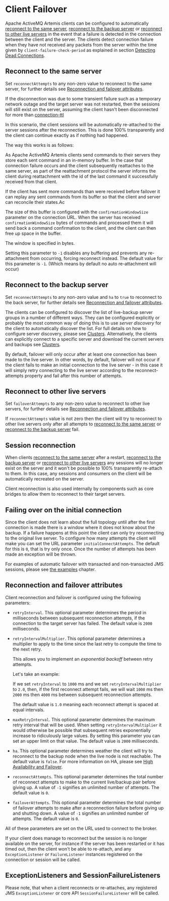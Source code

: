 # Client Failover

Apache ActiveMQ Artemis clients can be configured to automatically
[reconnect to the same server](#reconnect-to-the-same-server),
[reconnect to the backup server](#reconnect-to-the-backup-server) or
[reconnect to other live servers](#reconnect-to-other-live-servers) in the event
that a failure is detected in the connection between the client and the server.
The clients detect connection failure when they have not received any packets
from the server within the time given by `client-failure-check-period` as explained
in section [Detecting Dead Connections](connection-ttl.md).

## Reconnect to the same server
Set `reconnectAttempts` to any non-zero value to reconnect to the same server,
for further details see
[Reconnection and failover attributes](#client-failover-attributes).

If the disconnection was due to some transient failure such as a temporary
network outage and the target server was not restarted, then the sessions will
still exist on the server, assuming the client hasn't been disconnected for
more than [connection-ttl](connection-ttl.md)

In this scenario, the client sessions will be automatically re-attached to the
server sessions after the reconnection. This is done 100% transparently and the
client can continue exactly as if nothing had happened.

The way this works is as follows:

As Apache ActiveMQ Artemis clients send commands to their servers they store
each sent command in an in-memory buffer. In the case that connection failure
occurs and the client subsequently reattaches to the same server, as part of
the reattachment protocol the server informs the client during reattachment
with the id of the last command it successfully received from that client.

If the client has sent more commands than were received before failover it can
replay any sent commands from its buffer so that the client and server can
reconcile their states.Ac

The size of this buffer is configured with the `confirmationWindowSize`
parameter on the connection URL. When the server has received
`confirmationWindowSize` bytes of commands and processed them it will send back
a command confirmation to the client, and the client can then free up space in
the buffer.

The window is specified in bytes.

Setting this parameter to `-1` disables any buffering and prevents any
re-attachment from occurring, forcing reconnect instead. The default value for
this parameter is `-1`. (Which means by default no auto re-attachment will
occur)

## Reconnect to the backup server
Set `reconnectAttempts` to any non-zero value and `ha` to `true` to reconnect
to the back server, for further details see
[Reconnection and failover attributes](#client-failover-attributes).

The clients can be configured to discover the list of live-backup
server groups in a number of different ways. They can be configured
explicitly or probably the most common way of doing this is to use
*server discovery* for the client to automatically discover the list.
For full details on how to configure server discovery, please see [Clusters](clusters.md).
Alternatively, the clients can explicitly connect to a specific server
and download the current servers and backups see [Clusters](clusters.md).

By default, failover will only occur after at least one connection has
been made to the live server. In other words, by default, failover will
not occur if the client fails to make an initial connection to the live
server - in this case it will simply retry connecting to the live server
according to the reconnect-attempts property and fail after this number
of attempts.

## Reconnect to other live servers
Set `failoverAttempts` to any non-zero value to reconnect to other live servers,
for further details see
[Reconnection and failover attributes](#client-failover-attributes).

If `reconnectAttempts` value is not zero then the client will try to reconnect
to other live servers only after all attempts to
[reconnect to the same server](#reconnect-to-the-same-server) or
[reconnect to the backup server](#reconnect-to-the-backup-server) fail.

## Session reconnection

When clients [reconnect to the same server](#reconnect-to-the-same-server)
after a restart, [reconnect to the backup server](#reconnect-to-the-backup-server)
or [reconnect to other live servers](#reconnect-to-other-live-servers) any sessions
will no longer exist on the server and it won't be possible to 100% transparently
re-attach to them. In this case, any sessions and consumers on the client will be
automatically recreated on the server.

Client reconnection is also used internally by components such as core bridges
to allow them to reconnect to their target servers.

## Failing over on the initial connection

Since the client does not learn about the full topology until after the
first connection is made there is a window where it does not know about
the backup. If a failure happens at this point the client can only try
reconnecting to the original live server. To configure how many attempts
the client will make you can set the URL parameter `initialConnectAttempts`.
The default for this is `0`, that is try only once. Once the number of
attempts has been made an exception will be thrown.

For examples of automatic failover with transacted and non-transacted
JMS sessions, please see [the examples](examples.md) chapter.

## Reconnection and failover attributes

Client reconnection and failover is configured using the following parameters:

- `retryInterval`. This optional parameter determines the period in
  milliseconds between subsequent reconnection attempts, if the connection to
  the target server has failed. The default value is `2000` milliseconds.

- `retryIntervalMultiplier`. This optional parameter determines a multiplier
  to apply to the time since the last retry to compute the time to the next
  retry.

  This allows you to implement an *exponential backoff* between retry attempts.

  Let's take an example:

  If we set `retryInterval` to `1000` ms and we set `retryIntervalMultiplier`
  to `2.0`, then, if the first reconnect attempt fails, we will wait `1000` ms
  then `2000` ms then `4000` ms between subsequent reconnection attempts.

  The default value is `1.0` meaning each reconnect attempt is spaced at equal
  intervals.

- `maxRetryInterval`. This optional parameter determines the maximum retry
  interval that will be used. When setting `retryIntervalMultiplier` it would
  otherwise be possible that subsequent retries exponentially increase to
  ridiculously large values. By setting this parameter you can set an upper limit
  on that value. The default value is `2000` milliseconds.

- `ha`. This optional parameter determines weather the client will try to
  reconnect to the backup node when the live node is not reachable.
  The default value is `false`.
  For more information on HA, please see [High Availability and Failover](ha.md).

- `reconnectAttempts`. This optional parameter determines the total number of
  reconnect attempts to make to the current live/backup pair before giving up.
  A value of `-1` signifies an unlimited number of attempts.
  The default value is `0`.

- `failoverAttempts`. This optional parameter determines the total number of
  failover attempts to make after a reconnection failure before giving up and
  shutting down. A value of `-1` signifies an unlimited number of attempts.
  The default value is `0`.

All of these parameters are set on the URL used to connect to the broker.

If your client does manage to reconnect but the session is no longer available
on the server, for instance if the server has been restarted or it has timed
out, then the client won't be able to re-attach, and any `ExceptionListener` or
`FailureListener` instances registered on the connection or session will be
called.

## ExceptionListeners and SessionFailureListeners

Please note, that when a client reconnects or re-attaches, any registered JMS
`ExceptionListener` or core API `SessionFailureListener` will be called.
